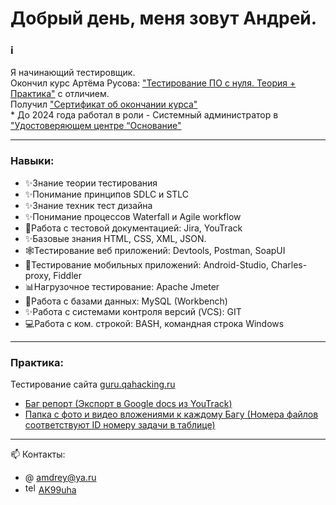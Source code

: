 # Добрый день, меня зовут Андрей.

### ℹ️ 
Я начинающий тестировщик. 
<br> Окончил курс Артёма Русова: <a href="https://stepik.org/course/171826/promo#toc">"Тестирование ПО с нуля. Теория + Практика"</a> с отличием.
<br> Получил <a href="https://stepik.org/cert/2815604">"Сертификат об окончании курса"</a>
<br> * До 2024 года работал в роли - Системный администратор в <a href="https://uc-osnovanie.ru">"Удостоверяющем центре “Основание"</a>

---
### Навыки:
- ✨Знание теории тестирования
- ✨Понимание принципов SDLC и STLC
- ✨Знание техник тест дизайна
- ✨Понимание процессов Waterfall и Agile workflow
- 📃Работа с тестовой документацией: Jira, YouTrack
- ✨Базовые знания HTML, CSS, XML, JSON.
- 🕸Тестирование веб приложений: Devtools, Postman, SoapUI
- 📱Тестирование мобильных приложений: Android-Studio, Charles-proxy, Fiddler
- 📊Нагрузочное тестирование: Apache Jmeter
- 📑Работа с базами данных: MySQL (Workbench)
- ✨Работа с системами контроля версий (VCS): GIT
- 💻Работа с ком. строкой: BASH, командная строка Windows
--- 
### Практика:</a>

Тестирование сайта <a href="https://guru.qahacking.ru/">guru.qahacking.ru<a/>
- <a href="https://docs.google.com/spreadsheets/d/11dDdJIkXbmxpQUBtJx4LAAgUlBCo4hJfHjBEVG8NmUc/edit?usp=sharing">Баг репорт (Экспорт в Google docs из YouTrack)</a>
- <a href="https://drive.google.com/drive/folders/10gXSdfAho4qlzKASuH48tK-q2rOnTStG?usp=sharing">Папка с фото и видео вложениями к каждому Багу (Номера файлов соответствуют ID номеру задачи в таблице)<a/>
 

---
📫 Контакты:
- @ amdrey@ya.ru
- <img src="https://cdn-icons-png.flaticon.com/512/2111/2111646.png" width="17" height="17" alt="telegram" />  <a href="https://t.me/AK99uha">AK99uha</a>
